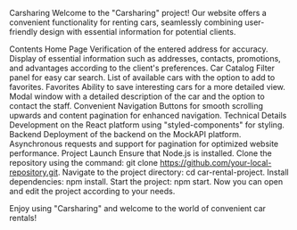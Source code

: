 Carsharing Welcome to the "Carsharing" project! Our website offers a convenient
functionality for renting cars, seamlessly combining user-friendly design with
essential information for potential clients.

Contents Home Page Verification of the entered address for accuracy. Display of
essential information such as addresses, contacts, promotions, and advantages
according to the client's preferences. Car Catalog Filter panel for easy car
search. List of available cars with the option to add to favorites. Favorites
Ability to save interesting cars for a more detailed view. Modal window with a
detailed description of the car and the option to contact the staff. Convenient
Navigation Buttons for smooth scrolling upwards and content pagination for
enhanced navigation. Technical Details Development on the React platform using
"styled-components" for styling. Backend Deployment of the backend on the
MockAPI platform. Asynchronous requests and support for pagination for optimized
website performance. Project Launch Ensure that Node.js is installed. Clone the
repository using the command: git clone
https://github.com/your-local-repository.git. Navigate to the project directory:
cd car-rental-project. Install dependencies: npm install. Start the project: npm
start. Now you can open and edit the project according to your needs.

Enjoy using "Carsharing" and welcome to the world of convenient car rentals!
